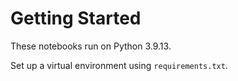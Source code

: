 # Getting Started

These notebooks run on Python 3.9.13.

Set up a virtual environment using `requirements.txt`.
